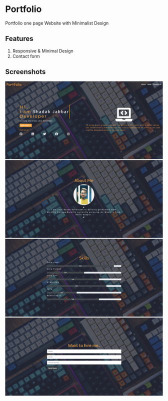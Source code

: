 # Portfolio
Portfolio one page Website with Minimalist Design
## Features
1. Responsive & Minimal Design
2. Contact form
## Screenshots
![Landing Page](Screenshots/Landing.jpg)
![About Section](Screenshots/about_me.jpg)
![Skills Section](Screenshots/skills.jpg)
![Contact Us](Screenshots/contact_us.jpg)

